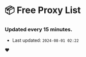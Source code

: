 # :package: Free Proxy List
### Updated every 15 minutes.

- Last updated: `2024-08-01 02:22`

:heart:

